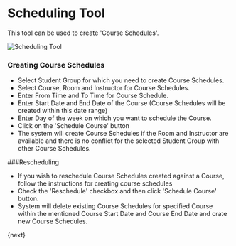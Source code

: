 <!-- add-breadcrumbs -->
# Scheduling Tool

This tool can be used to create 'Course Schedules'. 

<img class="screenshot" alt="Scheduling Tool" src="{{url_prefix}}/assets/img/schools/schedule/scheduling-tool.png">

### Creating Course Schedules

- Select Student Group for which you need to create Course Schedules.
- Select Course, Room and Instructor for Course Schedules.
- Enter From Time and To Time for Course Schedule.
- Enter Start Date and End Date of the Course (Course Schedules will be created within this date range)
- Enter Day of the week on which you want to schedule the Course.
- Click on the 'Schedule Course' button
- The system will create Course Schedules if the Room and Instructor are available and there is no conflict for the selected Student Group with other Course Schedules.

###Rescheduling

- If you wish to reschedule Course Schedules created against a Course, follow the instructions for creating course schedules
- Check the 'Reschedule' checkbox and then click 'Schedule Course' button.
- System will delete existing Course Schedules for specified Course within the mentioned Course Start Date and Course End Date and crate new Course Schedules.

{next}
